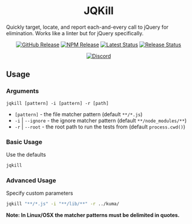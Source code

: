 <h1 align="center">JQKill</h1>

Quickly target, locate, and report each-and-every call to jQuery for elimination. Works like a linter but for jQuery specifically.

<div align="center">
  <a href="https://github.com/vanillaes/jqkill/releases"><img src="https://badgen.net/github/tag/vanillaes/jqkill" alt="GitHub Release"></a>
  <a href="https://www.npmjs.com/package/jqkill"><img src="https://badgen.net/npm/v/jqkill" alt="NPM Release"></a>
  <a href="https://github.com/vanillaes/jqkill/actions"><img src="https://github.com/vanillaes/jqkill/workflows/Latest/badge.svg" alt="Latest Status"></a>
  <a href="https://github.com/vanillaes/jqkill/actions"><img src="https://github.com/vanillaes/jqkill/workflows/Release/badge.svg" alt="Release Status"></a>

  <a href="https://discord.gg/aSWYgtybzV"><img alt="Discord" src="https://img.shields.io/discord/723296249121603604?color=%23738ADB"></a>
</div>

## Usage

### Arguments

`jqkill [pattern] -i [pattern] -r [path]`

- `[pattern]` - the file matcher pattern (default `**/*.js`)
- `-i` | `--ignore` - the ignore matcher pattern (default `**/node_modules/**`)
- `-r` | `--root` - the root path to run the tests from (default `process.cwd()`)

### Basic Usage

Use the defaults

```sh
jqkill
```

### Advanced Usage

Specify custom parameters

```sh
jqkill "**/*.js" -i "**/lib/**" -r ../kuma/
```

**Note: In Linux/OSX the matcher patterns must be delimited in quotes.**
